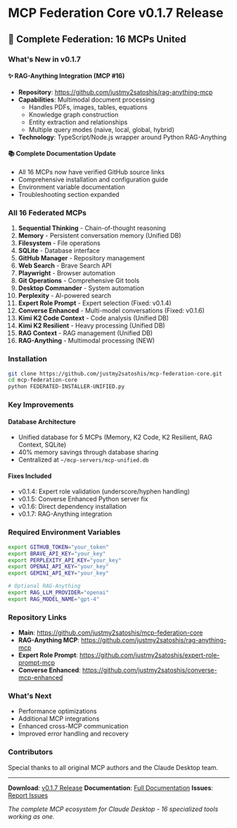 # MCP Federation Core v0.1.7 Release

## 🎉 Complete Federation: 16 MCPs United

### What's New in v0.1.7

#### ✨ RAG-Anything Integration (MCP #16)
- **Repository**: https://github.com/justmy2satoshis/rag-anything-mcp
- **Capabilities**: Multimodal document processing
  - Handles PDFs, images, tables, equations
  - Knowledge graph construction
  - Entity extraction and relationships
  - Multiple query modes (naive, local, global, hybrid)
- **Technology**: TypeScript/Node.js wrapper around Python RAG-Anything

#### 📚 Complete Documentation Update
- All 16 MCPs now have verified GitHub source links
- Comprehensive installation and configuration guide
- Environment variable documentation
- Troubleshooting section expanded

### All 16 Federated MCPs

1. **Sequential Thinking** - Chain-of-thought reasoning
2. **Memory** - Persistent conversation memory (Unified DB)
3. **Filesystem** - File operations
4. **SQLite** - Database interface
5. **GitHub Manager** - Repository management
6. **Web Search** - Brave Search API
7. **Playwright** - Browser automation
8. **Git Operations** - Comprehensive Git tools
9. **Desktop Commander** - System automation
10. **Perplexity** - AI-powered search
11. **Expert Role Prompt** - Expert selection (Fixed: v0.1.4)
12. **Converse Enhanced** - Multi-model conversations (Fixed: v0.1.6)
13. **Kimi K2 Code Context** - Code analysis (Unified DB)
14. **Kimi K2 Resilient** - Heavy processing (Unified DB)
15. **RAG Context** - RAG management (Unified DB)
16. **RAG-Anything** - Multimodal processing (NEW)

### Installation

```bash
git clone https://github.com/justmy2satoshis/mcp-federation-core.git
cd mcp-federation-core
python FEDERATED-INSTALLER-UNIFIED.py
```

### Key Improvements

#### Database Architecture
- Unified database for 5 MCPs (Memory, K2 Code, K2 Resilient, RAG Context, SQLite)
- 40% memory savings through database sharing
- Centralized at `~/mcp-servers/mcp-unified.db`

#### Fixes Included
- v0.1.4: Expert role validation (underscore/hyphen handling)
- v0.1.5: Converse Enhanced Python server fix
- v0.1.6: Direct dependency installation
- v0.1.7: RAG-Anything integration

### Required Environment Variables

```bash
export GITHUB_TOKEN="your_token"
export BRAVE_API_KEY="your_key"
export PERPLEXITY_API_KEY="your_key"
export OPENAI_API_KEY="your_key"
export GEMINI_API_KEY="your_key"

# Optional RAG-Anything
export RAG_LLM_PROVIDER="openai"
export RAG_MODEL_NAME="gpt-4"
```

### Repository Links

- **Main**: https://github.com/justmy2satoshis/mcp-federation-core
- **RAG-Anything MCP**: https://github.com/justmy2satoshis/rag-anything-mcp
- **Expert Role Prompt**: https://github.com/justmy2satoshis/expert-role-prompt-mcp
- **Converse Enhanced**: https://github.com/justmy2satoshis/converse-mcp-enhanced

### What's Next

- Performance optimizations
- Additional MCP integrations
- Enhanced cross-MCP communication
- Improved error handling and recovery

### Contributors

Special thanks to all original MCP authors and the Claude Desktop team.

---

**Download**: [v0.1.7 Release](https://github.com/justmy2satoshis/mcp-federation-core/releases/tag/v0.1.7)
**Documentation**: [Full Documentation](https://github.com/justmy2satoshis/mcp-federation-core/blob/main/MCP_FEDERATION_DOCUMENTATION.md)
**Issues**: [Report Issues](https://github.com/justmy2satoshis/mcp-federation-core/issues)

*The complete MCP ecosystem for Claude Desktop - 16 specialized tools working as one.*